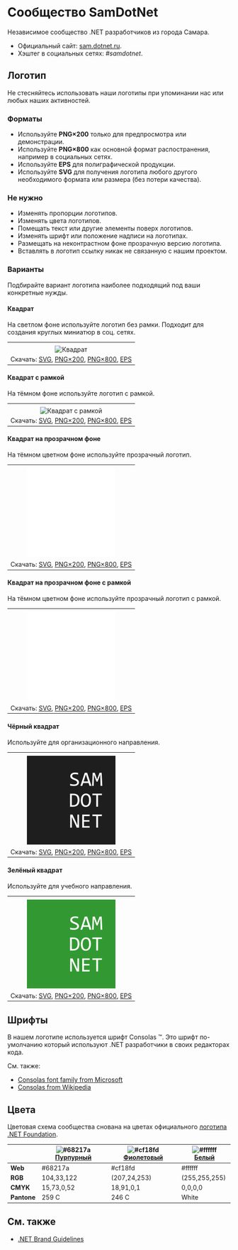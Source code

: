 ﻿# Сообщество SamDotNet

Независимое сообщество .NET разработчиков из города Самара.

- Официальный сайт: [sam.dotnet.ru](https://sam.dotnet.ru/).
- Хэштег в социальных сетях: _#samdotnet_.

## Логотип

Не стесняйтесь использовать наши логотипы при упоминании нас или любых наших активностей.

### Форматы

- Используйте **PNG×200** только для предпросмотра или демонстрации.
- Используйте **PNG×800** как основной формат распостранения, например в социальных сетях.
- Используйте **EPS** для полиграфической продукции.
- Используйте **SVG** для получения логотипа любого другого необходимого формата или размера (без потери качества).

### Не нужно

- Изменять пропорции логотипов.
- Изменять цвета логотипов.
- Помещать текст или другие элементы поверх логотипов.
- Изменять шрифт или положение надписи на логотипах.
- Размещать на неконтрастном фоне прозрачную версию логотипа.
- Вставлять в логотип ссылку никак не связанную с нашим проектом.

### Варианты

Подбирайте вариант логотипа наиболее подходящий под ваши конкретные нужды.

#### Квадрат

На светлом фоне используйте логотип без рамки. Подходит для создания круглых миниатюр в соц. сетях.

|       |
| :---: |
|       |
| ![Квадрат](samdotnet-logo-squared-200.png) |
| Скачать: [SVG](https://raw.githubusercontent.com/DotNetRu/BrandBook/master/Logo/Sam/samdotnet-logo-squared.svg), [PNG×200](https://raw.githubusercontent.com/DotNetRu/BrandBook/master/Logo/Sam/samdotnet-logo-squared-200.png), [PNG×800](https://raw.githubusercontent.com/DotNetRu/BrandBook/master/Logo/Sam/samdotnet-logo-squared-800.png), [EPS](https://raw.githubusercontent.com/DotNetRu/BrandBook/master/Logo/Sam/samdotnet-logo-squared.eps) |

#### Квадрат с рамкой

На тёмном фоне используйте логотип с рамкой.

|       |
| :---: |
|       |
| ![Квадрат с рамкой](samdotnet-logo-squared-bordered-200.png) |
| Скачать: [SVG](https://raw.githubusercontent.com/DotNetRu/BrandBook/master/Logo/Sam/samdotnet-logo-squared-bordered.svg), [PNG×200](https://raw.githubusercontent.com/DotNetRu/BrandBook/master/Logo/Sam/samdotnet-logo-squared-bordered-200.png), [PNG×800](https://raw.githubusercontent.com/DotNetRu/BrandBook/master/Logo/Sam/samdotnet-logo-squared-bordered-800.png), [EPS](https://raw.githubusercontent.com/DotNetRu/BrandBook/master/Logo/Sam/samdotnet-logo-squared-bordered.eps) |

#### Квадрат на прозрачном фоне

На тёмном цветном фоне используйте прозрачный логотип.

|       |
| :---: |
|       |
| ![Квадрат на прозрачном фоне](samdotnet-logo-squared-white-200.png) |
| Скачать: [SVG](https://raw.githubusercontent.com/DotNetRu/BrandBook/master/Logo/Sam/samdotnet-logo-squared-white.svg), [PNG×200](https://raw.githubusercontent.com/DotNetRu/BrandBook/master/Logo/Sam/samdotnet-logo-squared-white-200.png), [PNG×800](https://raw.githubusercontent.com/DotNetRu/BrandBook/master/Logo/Sam/samdotnet-logo-squared-white-800.png), [EPS](https://raw.githubusercontent.com/DotNetRu/BrandBook/master/Logo/Sam/samdotnet-logo-squared-white.eps) |

#### Квадрат на прозрачном фоне с рамкой

На тёмном цветном фоне используйте прозрачный логотип с рамкой.

|       |
| :---: |
|       |
| ![Квадрат на прозрачном фоне с рамкой](samdotnet-logo-squared-white-bordered-200.png) |
| Скачать: [SVG](https://raw.githubusercontent.com/DotNetRu/BrandBook/master/Logo/Sam/samdotnet-logo-squared-white-bordered.svg), [PNG×200](https://raw.githubusercontent.com/DotNetRu/BrandBook/master/Logo/Sam/samdotnet-logo-squared-white-bordered-200.png), [PNG×800](https://raw.githubusercontent.com/DotNetRu/BrandBook/master/Logo/Sam/samdotnet-logo-squared-white-bordered-800.png), [EPS](https://raw.githubusercontent.com/DotNetRu/BrandBook/master/Logo/Sam/samdotnet-logo-squared-white-bordered.eps) |

#### Чёрный квадрат

Используйте для организационного направления.

|       |
| :---: |
|       |
| ![Чёрный квадрат](samdotnet-logo-squared-black-200.png) |
| Скачать: [SVG](https://raw.githubusercontent.com/DotNetRu/BrandBook/master/Logo/Sam/samdotnet-logo-squared-black.svg), [PNG×200](https://raw.githubusercontent.com/DotNetRu/BrandBook/master/Logo/Sam/samdotnet-logo-squared-black-200.png), [PNG×800](https://raw.githubusercontent.com/DotNetRu/BrandBook/master/Logo/Sam/samdotnet-logo-squared-black-800.png), [EPS](https://raw.githubusercontent.com/DotNetRu/BrandBook/master/Logo/Sam/samdotnet-logo-squared-black.eps) |

#### Зелёный квадрат

Используйте для учебного направления.

|       |
| :---: |
|       |
| ![Зелёный квадрат](samdotnet-logo-squared-green-200.png) |
| Скачать: [SVG](https://raw.githubusercontent.com/DotNetRu/BrandBook/master/Logo/Sam/samdotnet-logo-squared-green.svg), [PNG×200](https://raw.githubusercontent.com/DotNetRu/BrandBook/master/Logo/Sam/samdotnet-logo-squared-green-200.png), [PNG×800](https://raw.githubusercontent.com/DotNetRu/BrandBook/master/Logo/Sam/samdotnet-logo-squared-green-800.png), [EPS](https://raw.githubusercontent.com/DotNetRu/BrandBook/master/Logo/Sam/samdotnet-logo-squared-green.eps) |

## Шрифты

В нашем логотипе используется шрифт Consolas ™. Это шрифт по-умолчанию который используют .NET разработчики в своих редакторах кода.

См. также:

- [Consolas font family from Microsoft](https://docs.microsoft.com/en-us/typography/font-list/consolas)
- [Consolas from Wikipedia](https://en.wikipedia.org/wiki/Consolas)

## Цвета

Цветовая схема сообщества снована на цветах официального [логотипа .NET Foundation](https://github.com/dotnet/swag/tree/master/logo).

|             | ![#68217a](https://placehold.it/15/68217a/ffffff?text=+) [Пурпурный](https://www.color-hex.com/color/68217a) | ![#cf18fd](https://placehold.it/15/cf18fd/ffffff?text=+) [Фиолетовый](https://www.color-hex.com/color/cf18fd) | ![#ffffff](https://placehold.it/15/ffffff/ffffff?text=+) [Белый](https://www.color-hex.com/color/ffffff) |
| ----------- | ---------- | ------------ | ------------- |
| **Web**     | #68217a    | #cf18fd      | #ffffff       |
| **RGB**     | 104,33,122 | (207,24,253) | (255,255,255) |
| **CMYK**    | 15,73,0,52 | 18,91,0,1    | 0,0,0,0       |
| **Pantone** | 259 C      | 246 C        | White         |

## См. также

- [.NET Brand Guidelines](https://github.com/dotnet/brand)

